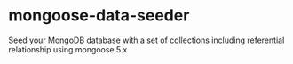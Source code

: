 # mongoose-data-seeder
Seed your MongoDB database with a set of collections including referential relationship using mongoose 5.x
